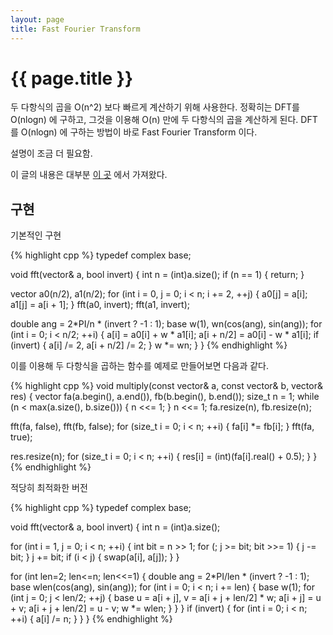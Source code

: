 ```yaml
---
layout: page
title: Fast Fourier Transform
---
```


{{ page.title }}
================

두 다항식의 곱을 O(n^2) 보다 빠르게 계산하기 위해 사용한다. 정확히는 DFT를
O(nlogn) 에 구하고, 그것을 이용해 O(n) 만에 두 다항식의 곱을 계산하게 된다.
DFT를 O(nlogn) 에 구하는 방법이 바로 Fast Fourier Transform 이다.

설명이 조금 더 필요함.

이 글의 내용은 대부분 [이 곳](http://e-maxx.ru/algo/fft_multiply) 에서 가져왔다.

구현
----

기본적인 구현

{% highlight cpp %}
typedef complex<double> base;

void fft(vector<base>& a, bool invert) {
  int n = (int)a.size();
  if (n == 1) {
    return;
  }

  vector<base> a0(n/2), a1(n/2);
  for (int i = 0, j = 0; i < n; i += 2, ++j) {
    a0[j] = a[i];
    a1[j] = a[i + 1];
  }
  fft(a0, invert);
  fft(a1, invert);

  double ang = 2*PI/n * (invert ? -1 : 1);
  base w(1), wn(cos(ang), sin(ang));
  for (int i = 0; i < n/2; ++i) {
    a[i] = a0[i] + w * a1[i];
    a[i + n/2] = a0[i] - w * a1[i];
    if (invert) {
      a[i] /= 2, a[i + n/2] /= 2;
    }
    w *= wn;
  }
}
{% endhighlight %}

이를 이용해 두 다항식을 곱하는 함수를 예제로 만들어보면 다음과 같다.

{% highlight cpp %}
void multiply(const vector<int>& a, const vector<int>& b, vector<int>& res) {
  vector<base> fa(a.begin(), a.end()), fb(b.begin(), b.end());
  size_t n = 1;
  while (n < max(a.size(), b.size())) {
    n <<= 1;
  }
  n <<= 1;
  fa.resize(n), fb.resize(n);

  fft(fa, false), fft(fb, false);
  for (size_t i = 0; i < n; ++i) {
    fa[i] *= fb[i];
  }
  fft(fa, true);

  res.resize(n);
  for (size_t i = 0; i < n; ++i) {
    res[i] = (int)(fa[i].real() + 0.5);
  }
}
{% endhighlight %}

적당히 최적화한 버전

{% highlight cpp %}
typedef complex<double> base;

void fft(vector<base>& a, bool invert) {
  int n = (int)a.size();

  for (int i = 1, j = 0; i < n; ++i) {
    int bit = n >> 1;
    for (; j >= bit; bit >>= 1) {
      j -= bit;
    }
    j += bit;
    if (i < j) {
      swap(a[i], a[j]);
    }
  }

  for (int len=2; len<=n; len<<=1) {
    double ang = 2*PI/len * (invert ? -1 : 1);
    base wlen(cos(ang), sin(ang));
    for (int i = 0; i < n; i += len) {
      base w(1);
      for (int j = 0; j < len/2; ++j) {
        base u = a[i + j], v = a[i + j + len/2] * w;
        a[i + j] = u + v;
        a[i + j + len/2] = u - v;
        w *= wlen;
      }
    }
  }
  if (invert) {
    for (int i = 0; i < n; ++i) {
      a[i] /= n;
    }
  }
}
{% endhighlight %}

